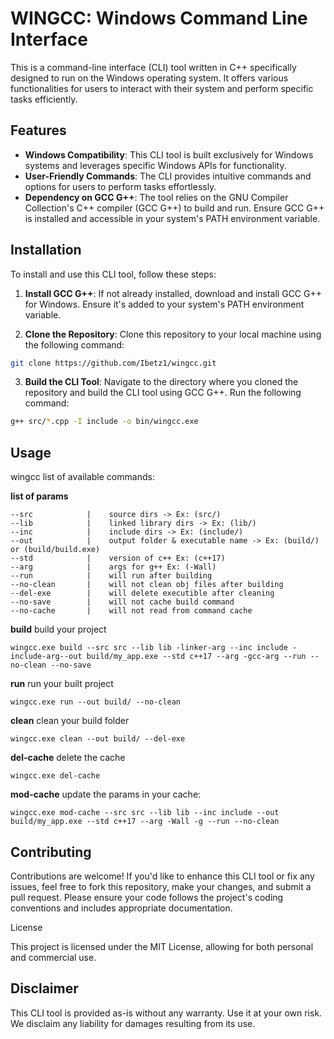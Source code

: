 # WINGCC: Windows Command Line Interface

This is a command-line interface (CLI) tool written in C++ specifically designed to run on the Windows operating system. It offers various functionalities for users to interact with their system and perform specific tasks efficiently.

## Features

- **Windows Compatibility**: This CLI tool is built exclusively for Windows systems and leverages specific Windows APIs for functionality.
- **User-Friendly Commands**: The CLI provides intuitive commands and options for users to perform tasks effortlessly.
- **Dependency on GCC G++**: The tool relies on the GNU Compiler Collection's C++ compiler (GCC G++) to build and run. Ensure GCC G++ is installed and accessible in your system's PATH environment variable.

## Installation

To install and use this CLI tool, follow these steps:

1. **Install GCC G++**: If not already installed, download and install GCC G++ for Windows. Ensure it's added to your system's PATH environment variable.

2. **Clone the Repository**: Clone this repository to your local machine using the following command:
   
```bash
git clone https://github.com/Ibetz1/wingcc.git
```

3. **Build the CLI Tool**: Navigate to the directory where you cloned the repository and build the CLI tool using GCC G++. Run the following command:

```bash
g++ src/*.cpp -I include -o bin/wingcc.exe
```

## Usage

wingcc list of available commands:

**list of params**
```
--src            |    source dirs -> Ex: (src/)
--lib            |    linked library dirs -> Ex: (lib/)
--inc            |    include dirs -> Ex: (include/)
--out            |    output folder & executable name -> Ex: (build/) or (build/build.exe)
--std            |    version of c++ Ex: (c++17)
--arg            |    args for g++ Ex: (-Wall)
--run            |    will run after building
--no-clean       |    will not clean obj files after building
--del-exe        |    will delete executible after cleaning
--no-save        |    will not cache build command
--no-cache       |    will not read from command cache
```

**build** build your project
```
wingcc.exe build --src src --lib lib -linker-arg --inc include -include-arg--out build/my_app.exe --std c++17 --arg -gcc-arg --run --no-clean --no-save
```

**run** run your built project
```
wingcc.exe run --out build/ --no-clean
```

**clean** clean your build folder
```
wingcc.exe clean --out build/ --del-exe
```

**del-cache** delete the cache
```
wingcc.exe del-cache
```

**mod-cache** update the params in your cache:
```
wingcc.exe mod-cache --src src --lib lib --inc include --out build/my_app.exe --std c++17 --arg -Wall -g --run --no-clean
```
## Contributing

Contributions are welcome! If you'd like to enhance this CLI tool or fix any issues, feel free to fork this repository, make your changes, and submit a pull request. Please ensure your code follows the project's coding conventions and includes appropriate documentation.

License

This project is licensed under the MIT License, allowing for both personal and commercial use.

## Disclaimer

This CLI tool is provided as-is without any warranty. Use it at your own risk. We disclaim any liability for damages resulting from its use.
